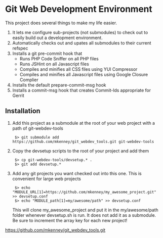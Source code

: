 Git Web Development Environment
===============================

This project does several things to make my life easier.

1. It lets me configure sub-projects (not submodules) to check out to easily
   build out a development environment.
2. Automatically checks out and upates all submodules to their current refspec
3.  Installs a git pre-commit hook that
    * Runs PHP Code Sniffer on all PHP files
    * Runs JSHint on all Javascript files
    * Compiles and minifies all CSS files using YUI Compressor
    * Compiles and minifies all Javascript files using Google Closure Complier
4. Installs the default prepare-commit-msg hook
5. Installs a commit-msg hook that creates Commit-Ids appropriate for Gerrit

Installation
------------

1. Add this project as a submodule at the root of your web project with a path of git-webdev-tools

        $> git submodule add https://github.com/mkenney/git_webdev_tools.git git-webdev-tools

2. Copy the devsetup scripts to the root of your project and add them

        $> cp git-webdev-tools/devsetup.* .
        $> git add devsetup.*

3. Add any git projects you want checked out into this one.  This is convenient for large web projects

        $> echo "MODULE_URL[1]=https://github.com/mkenney/my_awesome_project.git" >> devsetup.conf
        $> echo "MODULE_path[1]=my/awesome/path" >> devsetup.conf

   This will clone my_awesome_project and put it in the my/awesome/path folder whenever devsetup.sh is
   run.  It does not add it as a submodule.  Be sure to increment the array key for each new project!


https://github.com/mkenney/git_webdev_tools.git

